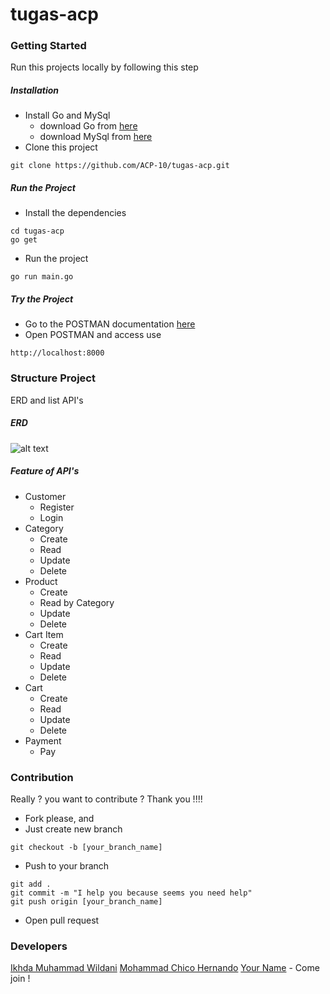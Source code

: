 # tugas-acp

### Getting Started

Run this projects locally by following this step

##### Installation

- Install Go and MySql
  - download Go from [here](https://golang.org/doc/install)
  - download MySql from [here](https://dev.mysql.com/downloads/installer/)
- Clone this project
```
git clone https://github.com/ACP-10/tugas-acp.git
```

##### Run the Project

- Install the dependencies
```
cd tugas-acp
go get
```
- Run the project
```
go run main.go
```

##### Try the Project
- Go to the POSTMAN documentation [here](https://documenter.getpostman.com/view/10004593/TzscqnfK)
- Open POSTMAN and access use
```
http://localhost:8000
```

### Structure Project

ERD and list API's

##### ERD

![alt text](https://github.com/[username]/[reponame]/blob/[branch]/image/Alterra.jpg?raw=true)

##### Feature of API's

- Customer
  - Register
  - Login
- Category
  - Create
  - Read
  - Update
  - Delete
- Product
  - Create
  - Read by Category
  - Update
  - Delete
- Cart Item
  - Create
  - Read
  - Update
  - Delete
- Cart
  - Create
  - Read
  - Update
  - Delete
- Payment
  - Pay

### Contribution

Really ? you want to contribute ? Thank you !!!!

- Fork please, and
- Just create new branch
```
git checkout -b [your_branch_name]
```
- Push to your branch
```
git add .
git commit -m "I help you because seems you need help"
git push origin [your_branch_name]
```
- Open pull request

### Developers

[Ikhda Muhammad Wildani](https://www.linkedin.com/in/ikhda-muhammad-wildani-b98a03164/)
[Mohammad Chico Hernando](https://www.linkedin.com/in/mohammad-chico-hernando-33b587218/)
[Your Name](https://google.com) - Come join !
